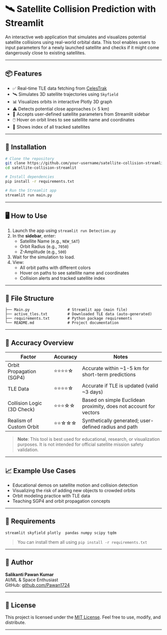 # 🛰️ Satellite Collision Prediction with Streamlit

An interactive web application that simulates and visualizes potential satellite collisions using real-world orbital data. This tool enables users to input parameters for a newly launched satellite and checks if it might come dangerously close to existing satellites.

---

## 📦 Features

- ✅ Real-time TLE data fetching from [CelesTrak](https://celestrak.org/)
- 🛰️ Simulates 3D satellite trajectories using `Skyfield`
- 📊 Visualizes orbits in interactive Plotly 3D graph
- ⚠️ Detects potential close approaches (< 5 km)
- 🧠 Accepts user-defined satellite parameters from Streamlit sidebar
- 🖱️ Hover on orbit lines to see satellite name and coordinates
- 📘 Shows index of all tracked satellites

---

## 🔧 Installation

```bash
# Clone the repository
git clone https://github.com/your-username/satellite-collision-streamlit.git
cd satellite-collision-streamlit

# Install dependencies
pip install -r requirements.txt

# Run the Streamlit app
streamlit run main.py
```

---

## 🖥️ How to Use

1. Launch the app using `streamlit run Detection.py`
2. In the **sidebar**, enter:
   - Satellite Name (e.g., `NEW_SAT`)
   - Orbit Radius (e.g., `7050`)
   - Z-Amplitude (e.g., `500`)
3. Wait for the simulation to load.
4. View:
   - All orbit paths with different colors
   - Hover on paths to see satellite name and coordinates
   - Collision alerts and tracked satellite index

---

## 📂 File Structure

```
├── Main.py                 # Streamlit app (main file)
├── active_tles.txt         # Downloaded TLE data (auto-generated)
├── requirements.txt        # Python package requirements
└── README.md               # Project documentation
```

---

## 🧠 Accuracy Overview

| Factor                       | Accuracy     | Notes                                                                 |
|-----------------------------|--------------|-----------------------------------------------------------------------|
| Orbit Propagation (SGP4)    | ⭐⭐⭐⭐☆       | Accurate within ~1-5 km for short-term predictions                   |
| TLE Data                    | ⭐⭐⭐⭐☆       | Accurate if TLE is updated (valid ~3 days)                           |
| Collision Logic (3D Check)  | ⭐⭐⭐☆☆       | Based on simple Euclidean proximity, does not account for vectors    |
| Realism of Custom Orbit     | ⭐⭐☆☆☆       | Synthetically generated; user-defined radius and path                 |

> **Note**: This tool is best used for educational, research, or visualization purposes. It is not intended for official satellite mission safety validation.

---

## 📈 Example Use Cases

- Educational demos on satellite motion and collision detection
- Visualizing the risk of adding new objects to crowded orbits
- Orbit modeling practice with TLE data
- Teaching SGP4 and orbit propagation concepts

---

## 🧾 Requirements

```
streamlit skyfield plotly  pandas numpy scipy tqdm
```

> You can install them all using `pip install -r requirements.txt`

---

## 👤 Author

**Salikanti Pawan Kumar**  
AI/ML & Space Enthusiast  
GitHub: [github.com/Pawan1724](https://github.com/Pawan1724)

---

## 📃 License

This project is licensed under the [MIT License](https://opensource.org/licenses/MIT). Feel free to use, modify, and distribute.

---
